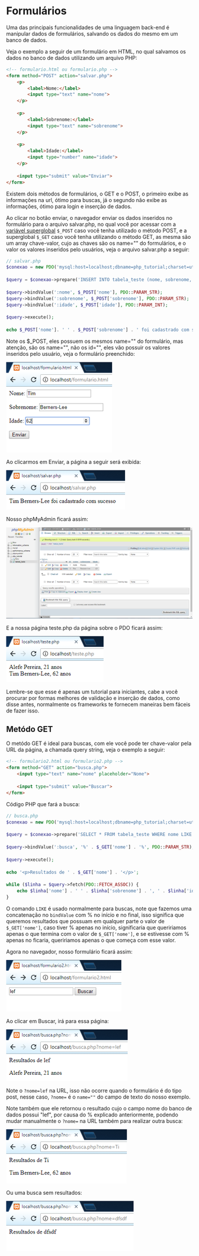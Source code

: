 # Formulários

Uma das principais funcionalidades de uma linguagem back-end é manipular dados de formulários, salvando os dados do mesmo em um banco de dados.

Veja o exemplo a seguir de um formulário em HTML, no qual salvamos os dados no banco de dados utilizando um arquivo PHP:

```html
<!-- formulario.html ou formulario.php -->
<form method="POST" action="salvar.php">
    <p>
        <label>Nome:</label>
        <input type="text" name="nome">
    </p>

    <p>
        <label>Sobrenome:</label>
        <input type="text" name="sobrenome">
    </p>

    <p>
        <label>Idade:</label>
        <input type="number" name="idade">
    </p>

    <input type="submit" value="Enviar">
</form>
```

Existem dois métodos de formulários, o GET e o POST, o primeiro exibe as informações na url, ótimo para buscas, já o segundo não exibe as informações, ótimo para login e inserção de dados.

Ao clicar no botão enviar, o navegador enviar os dados inseridos no formulário para o arquivo salvar.php, no qual você por acessar com a [variável superglobal](http://php.net/manual/pt_BR/language.variables.superglobals.php) `$_POST` caso você tenha utilizado o método POST, e a superglobal `$_GET` caso você tenha utilizando o método GET, as mesma são um array chave-valor, cujo as chaves são os name="" do formulários, e o valor os valores inseridos pelo usuários, veja o arquivo salvar.php a seguir:

```php
// salvar.php
$conexao = new PDO('mysql:host=localhost;dbname=php_tutorial;charset=utf8', 'root', '');

$query = $conexao->prepare('INSERT INTO tabela_teste (nome, sobrenome, idade) VALUES (:nome, :sobrenome, :idade)');

$query->bindValue(':nome', $_POST['nome'], PDO::PARAM_STR);
$query->bindValue(':sobrenome', $_POST['sobrenome'], PDO::PARAM_STR);
$query->bindValue(':idade', $_POST['idade'], PDO::PARAM_INT);

$query->execute();

echo $_POST['nome']. ' ' . $_POST['sobrenome'] . ' foi cadastrado com sucesso';
```

Note os $\_POST, eles possuem os mesmos name="" do formulário, mas atenção, são os name="", não os id="", eles vão possuir os valores inseridos pelo usuário, veja o formulário preenchido:

![Formulário de cadastro preenchido](./assets/form1.png)

Ao clicarmos em Enviar, a página a seguir será exibida:

![Página com o resultado da submissão](./assets/form2.png)

Nosso phpMyAdmin ficará assim:

![phpMyAdmin com o novo resultado](./assets/form3.png)

E a nossa página teste.php da página sobre o PDO ficará assim:

![Página teste.php com o novo resultado](./assets/form4.png)

Lembre-se que esse é apenas um tutorial para iniciantes, cabe a você procurar por formas melhores de validação e inserção de dados, como disse antes, normalmente os frameworks te fornecem maneiras bem fáceis de fazer isso.

## Metódo GET

O metódo GET é ideal para buscas, com ele você pode ter chave-valor pela URL da página, a chamada query string, veja o exemplo a seguir:

```html
<!-- formulario2.html ou formulario2.php -->
<form method="GET" action="busca.php">
    <input type="text" name="nome" placeholder="Nome">

    <input type="submit" value="Buscar">
</form>
```

Código PHP que fará a busca:

```php
// busca.php
$conexao = new PDO('mysql:host=localhost;dbname=php_tutorial;charset=utf8', 'root', '');

$query = $conexao->prepare('SELECT * FROM tabela_teste WHERE nome LIKE :busca');

$query->bindValue(':busca', '%' . $_GET['nome'] . '%', PDO::PARAM_STR);

$query->execute();

echo '<p>Resultados de ' . $_GET['nome'] . '</p>';

while ($linha = $query->fetch(PDO::FETCH_ASSOC)) {
    echo $linha['nome'] . ' ' . $linha['sobrenome'] . ', ' . $linha['idade'] . ' anos' . '<br>';
}
```

O comando `LIKE` é usado normalmente para buscas, note que fazemos uma concatenação no `bindValue` com % no início e no final, isso significa que queremos resultados que possuam em qualquer parte o valor de `$_GET['nome']`, caso tiver % apenas no início, significaria que queririamos apenas o que termina com o valor de `$_GET['nome']`, e se estivesse com % apenas no ficaria, queririamos apenas o que começa com esse valor.

Agora no navegador, nosso formulário ficará assim:

![Formulário de busca](./assets/form5.png)

Ao clicar em Buscar, irá para essa página:

![Resultado de lef](./assets/form6.png)

Note o `?nome=lef` na URL, isso não ocorre quando o formulário é do tipo post, nesse caso, `?nome=` é o `name=""` do campo de texto do nosso exemplo.

Note também que ele retornou o resultado cujo o campo nome do banco de dados possui "lef", por causa do % explicado anteriormente, podendo mudar manualmente o `?nome=` na URL também para realizar outra busca:

![Resultado de Ti](./assets/form7.png)

Ou uma busca sem resultados:

![Resultado de busca sem resultados](./assets/form8.png)
